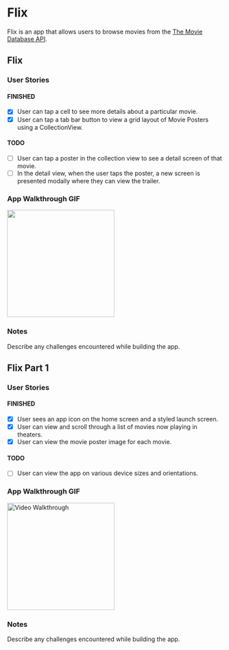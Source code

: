 
# Flix

Flix is an app that allows users to browse movies from the [The Movie Database API](http://docs.themoviedb.apiary.io/#).

## Flix 

### User Stories

#### FINISHED
- [x] User can tap a cell to see more details about a particular movie.
- [x] User can tap a tab bar button to view a grid layout of Movie Posters using a CollectionView.

#### TODO
- [ ] User can tap a poster in the collection view to see a detail screen of that movie.
- [ ] In the detail view, when the user taps the poster, a new screen is presented modally where they can view the trailer.

### App Walkthrough GIF

<img src="https://i.imgur.com/zojXLci.gif" width=250><br>

### Notes
Describe any challenges encountered while building the app.

## Flix Part 1

### User Stories

#### FINISHED
- [x] User sees an app icon on the home screen and a styled launch screen.
- [x] User can view and scroll through a list of movies now playing in theaters.
- [x] User can view the movie poster image for each movie.

#### TODO
- [ ] User can view the app on various device sizes and orientations.

### App Walkthrough GIF
<img src='https://i.imgur.com/nvTSNkS.gif' width=250, alt='Video Walkthrough' />

### Notes
Describe any challenges encountered while building the app.
